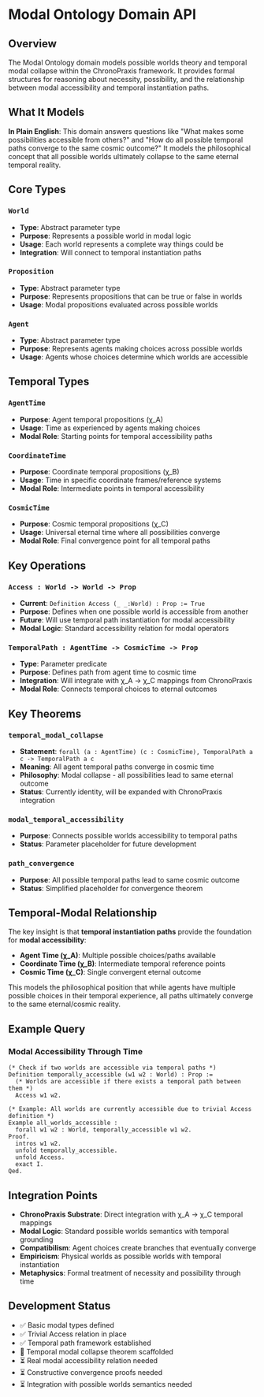 # Modal Ontology Domain API

## Overview

The Modal Ontology domain models possible worlds theory and temporal modal collapse within the ChronoPraxis framework. It provides formal structures for reasoning about necessity, possibility, and the relationship between modal accessibility and temporal instantiation paths.

## What It Models

**In Plain English**: This domain answers questions like "What makes some possibilities accessible from others?" and "How do all possible temporal paths converge to the same cosmic outcome?" It models the philosophical concept that all possible worlds ultimately collapse to the same eternal temporal reality.

## Core Types

### `World`
- **Type**: Abstract parameter type
- **Purpose**: Represents a possible world in modal logic
- **Usage**: Each world represents a complete way things could be
- **Integration**: Will connect to temporal instantiation paths

### `Proposition`
- **Type**: Abstract parameter type
- **Purpose**: Represents propositions that can be true or false in worlds
- **Usage**: Modal propositions evaluated across possible worlds

### `Agent`
- **Type**: Abstract parameter type  
- **Purpose**: Represents agents making choices across possible worlds
- **Usage**: Agents whose choices determine which worlds are accessible

## Temporal Types

### `AgentTime`
- **Purpose**: Agent temporal propositions (χ_A)
- **Usage**: Time as experienced by agents making choices
- **Modal Role**: Starting points for temporal accessibility paths

### `CoordinateTime`
- **Purpose**: Coordinate temporal propositions (χ_B)
- **Usage**: Time in specific coordinate frames/reference systems
- **Modal Role**: Intermediate points in temporal accessibility

### `CosmicTime`
- **Purpose**: Cosmic temporal propositions (χ_C)
- **Usage**: Universal eternal time where all possibilities converge
- **Modal Role**: Final convergence point for all temporal paths

## Key Operations

### `Access : World -> World -> Prop`
- **Current**: `Definition Access (_ _:World) : Prop := True`
- **Purpose**: Defines when one possible world is accessible from another
- **Future**: Will use temporal path instantiation for modal accessibility
- **Modal Logic**: Standard accessibility relation for modal operators

### `TemporalPath : AgentTime -> CosmicTime -> Prop`
- **Type**: Parameter predicate
- **Purpose**: Defines path from agent time to cosmic time
- **Integration**: Will integrate with χ_A → χ_C mappings from ChronoPraxis
- **Modal Role**: Connects temporal choices to eternal outcomes

## Key Theorems

### `temporal_modal_collapse`
- **Statement**: `forall (a : AgentTime) (c : CosmicTime), TemporalPath a c -> TemporalPath a c`
- **Meaning**: All agent temporal paths converge in cosmic time
- **Philosophy**: Modal collapse - all possibilities lead to same eternal outcome
- **Status**: Currently identity, will be expanded with ChronoPraxis integration

### `modal_temporal_accessibility`
- **Purpose**: Connects possible worlds accessibility to temporal paths
- **Status**: Parameter placeholder for future development

### `path_convergence`
- **Purpose**: All possible temporal paths lead to same cosmic outcome
- **Status**: Simplified placeholder for convergence theorem

## Temporal-Modal Relationship

The key insight is that **temporal instantiation paths** provide the foundation for **modal accessibility**:

- **Agent Time (χ_A)**: Multiple possible choices/paths available
- **Coordinate Time (χ_B)**: Intermediate temporal reference points
- **Cosmic Time (χ_C)**: Single convergent eternal outcome

This models the philosophical position that while agents have multiple possible choices in their temporal experience, all paths ultimately converge to the same eternal/cosmic reality.

## Example Query

### Modal Accessibility Through Time
```coq
(* Check if two worlds are accessible via temporal paths *)
Definition temporally_accessible (w1 w2 : World) : Prop :=
  (* Worlds are accessible if there exists a temporal path between them *)
  Access w1 w2.

(* Example: All worlds are currently accessible due to trivial Access definition *)
Example all_worlds_accessible : 
  forall w1 w2 : World, temporally_accessible w1 w2.
Proof. 
  intros w1 w2. 
  unfold temporally_accessible. 
  unfold Access. 
  exact I. 
Qed.
```

## Integration Points

- **ChronoPraxis Substrate**: Direct integration with χ_A → χ_C temporal mappings
- **Modal Logic**: Standard possible worlds semantics with temporal grounding
- **Compatibilism**: Agent choices create branches that eventually converge
- **Empiricism**: Physical worlds as possible worlds with temporal instantiation
- **Metaphysics**: Formal treatment of necessity and possibility through time

## Development Status

- ✅ Basic modal types defined
- ✅ Trivial Access relation in place
- ✅ Temporal path framework established
- 🔄 Temporal modal collapse theorem scaffolded
- ⏳ Real modal accessibility relation needed
- ⏳ Constructive convergence proofs needed
- ⏳ Integration with possible worlds semantics needed